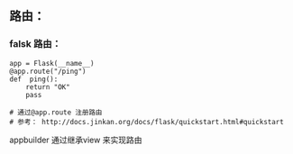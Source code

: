 ## 路由：

### falsk 路由：

```
app = Flask(__name__)
@app.route("/ping")
def  ping():
    return "OK"
    pass
   
# 通过@app.route 注册路由
# 参考： http://docs.jinkan.org/docs/flask/quickstart.html#quickstart
```

appbuilder 通过继承view 来实现路由


